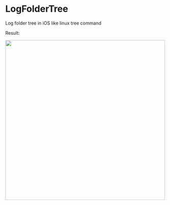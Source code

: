 # LogFolderTree
Log folder tree in iOS like linux tree command

Result:

<image src="https://raw.githubusercontent.com/tomfriwel/LogFolderTree/master/Screenshots/Screen%20Shot%202017-07-21%20at%2011.01.54.png" width=500 />
